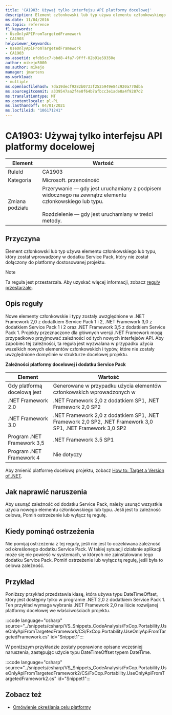 ```yaml
---
title: 'CA1903: Używaj tylko interfejsu API platformy docelowej'
description: Element członkowski lub typ używa elementu członkowskiego lub typu, który został wprowadzony w dodatku Service Pack, który nie został dołączony do platformy dostosowanej projektu.
ms.date: 11/04/2016
ms.topic: reference
f1_keywords:
- UseOnlyAPIFromTargetedFramework
- CA1903
helpviewer_keywords:
- UseOnlyApiFromTargetedFramework
- CA1903
ms.assetid: efdb5cc7-bbd8-4fa7-9fff-02b91e59350e
author: mikejo5000
ms.author: mikejo
manager: jmartens
ms.workload:
- multiple
ms.openlocfilehash: 7da19decf9282b0733f2525949e84c920a770dba
ms.sourcegitcommit: a339547aa2f4e0f64b7afbcc3e1ade0a4f9287d2
ms.translationtype: MT
ms.contentlocale: pl-PL
ms.lasthandoff: 04/01/2021
ms.locfileid: "106171241"
---
```

# <a name="ca1903-use-only-api-from-targeted-framework"></a>CA1903: Używaj tylko interfejsu API platformy docelowej

|Element|Wartość|
|-|-|
|RuleId|CA1903|
|Kategoria|Microsoft. przenośność|
|Zmiana podziału|Przerywanie — gdy jest uruchamiany z podpisem widocznego na zewnątrz elementu członkowskiego lub typu.<br /><br /> Rozdzielenie — gdy jest uruchamiany w treści metody.|

## <a name="cause"></a>Przyczyna
Element członkowski lub typ używa elementu członkowskiego lub typu, który został wprowadzony w dodatku Service Pack, który nie został dołączony do platformy dostosowanej projektu.

> [!NOTE]
> Ta reguła jest przestarzała. Aby uzyskać więcej informacji, zobacz [reguły przestarzałe](fxcop-unported-deprecated-rules.md).

## <a name="rule-description"></a>Opis reguły
Nowe elementy członkowskie i typy zostały uwzględnione w .NET Framework 2,0 z dodatkiem Service Pack 1 i 2, .NET Framework 3,0 z dodatkiem Service Pack 1 i 2 oraz .NET Framework 3,5 z dodatkiem Service Pack 1. Projekty przeznaczone dla głównych wersji .NET Framework mogą przypadkowo przyjmować zależności od tych nowych interfejsów API. Aby zapobiec tej zależności, ta reguła jest wyzwalana w przypadku użycia wszelkich nowych elementów członkowskich i typów, które nie zostały uwzględnione domyślnie w strukturze docelowej projektu.

**Zależności platformy docelowej i dodatku Service Pack**

|Element|Wartość|
|-|-|
|Gdy platformą docelową jest|Generowane w przypadku użycia elementów członkowskich wprowadzonych w|
|.NET Framework 2.0|.NET Framework 2,0 z dodatkiem SP1, .NET Framework 2,0 SP2|
|.NET Framework 3.0|.NET Framework 2,0 z dodatkiem SP1, .NET Framework 2,0 SP2, .NET Framework 3,0 SP1, .NET Framework 3,0 SP2|
|Program .NET Framework 3,5|.NET Framework 3.5 SP1|
|Program .NET Framework 4|Nie dotyczy|

Aby zmienić platformę docelową projektu, zobacz [How to: Target a Version of .NET](../ide/visual-studio-multi-targeting-overview.md).

## <a name="how-to-fix-violations"></a>Jak naprawić naruszenia
Aby usunąć zależność od dodatku Service Pack, należy usunąć wszystkie użycia nowego elementu członkowskiego lub typu. Jeśli jest to zależność celowa, Pomiń ostrzeżenie lub wyłącz tę regułę.

## <a name="when-to-suppress-warnings"></a>Kiedy pominąć ostrzeżenia
Nie pomijaj ostrzeżenia z tej reguły, jeśli nie jest to oczekiwana zależność od określonego dodatku Service Pack. W takiej sytuacji działanie aplikacji może się nie powieść w systemach, w których nie zainstalowano tego dodatku Service Pack. Pomiń ostrzeżenie lub wyłącz tę regułę, jeśli była to celowa zależność.

## <a name="example"></a>Przykład
Poniższy przykład przedstawia klasę, która używa typu DateTimeOffset, który jest dostępny tylko w programie .NET 2,0 z dodatkiem Service Pack 1. Ten przykład wymaga wybrania .NET Framework 2,0 na liście rozwijanej platformy docelowej we właściwościach projektu.

:::code language="csharp" source="../snippets/csharp/VS_Snippets_CodeAnalysis/FxCop.Portability.UseOnlyApiFromTargetedFramework/CS/FxCop.Portability.UseOnlyApiFromTargetedFramework.cs" id="Snippet1":::

W poniższym przykładzie zostały poprawione opisane wcześniej naruszenia, zastępując użycie typu DateTimeOffset typem DateTime.

:::code language="csharp" source="../snippets/csharp/VS_Snippets_CodeAnalysis/FxCop.Portability.UseOnlyApiFromTargetedFramework2/CS/FxCop.Portability.UseOnlyApiFromTargetedFramework2.cs" id="Snippet1":::

## <a name="see-also"></a>Zobacz też

- [Omówienie określania celu platformy](../ide/visual-studio-multi-targeting-overview.md)
